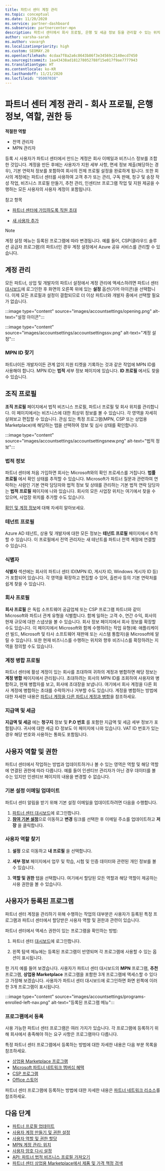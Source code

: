 ```yaml
---
title: 파트너 센터 계정 관리
ms.topic: conceptual
ms.date: 11/20/2020
ms.service: partner-dashboard
ms.subservice: partnercenter-mpn
description: 파트너 센터에서 회사 프로필, 은행 및 세금 정보 등을 관리할 수 있는 위치에 대해 알아봅니다.
author: varsha-sarah
ms.author: vavargh
ms.localizationpriority: high
ms.custom: SEOMAY.20
ms.openlocfilehash: 4cdaa7f8a2a6c8643b86f3e34569c2140ecd7450
ms.sourcegitcommit: 1aa43438ad181278052788f15e017f9ae7777943
ms.translationtype: HT
ms.contentlocale: ko-KR
ms.lasthandoff: 11/21/2020
ms.locfileid: "95007038"
---
```

# <a name="manage-your-partner-center-account---company-profile-bank-information-roles-permissions-and-more"></a>파트너 센터 계정 관리 - 회사 프로필, 은행 정보, 역할, 권한 등

**적절한 역할**

- 전역 관리자
- MPN 관리자

등록 시 사용자가 파트너 센터에서 만드는 계정은 회사 이메일과 비즈니스 정보를 조합한 것입니다. 계정을 만든 후에는 사용자가 지원 세부 사항, 면세 정보 제출(해당하는 경우), 기본 연락처 정보를 포함하여 회사의 전체 프로필 설정을 완료하게 됩니다. 또한 회사의 계정에는 파트너 센터를 사용하여 고객 추가 또는 관리, 구독 판매, 청구 및 송장 작성 작업, 비즈니스 프로필 만들기, 추천 관리, 인센티브 프로그램 작업 및 지원 제공을 수행하는 모든 사용자의 사용자 계정이 포함됩니다.

참고 항목 

- [파트너 센터에 가입하도록 직원 초대](guide-to-migration.md)

- [새 사용자 추가](create-user-accounts-and-set-permissions.md)

>[!NOTE]
>계정 설정 메뉴는 등록된 프로그램에 따라 변경됩니다. 예를 들어, CSP(클라우드 솔루션 공급자 프로그램)의 파트너인 경우 계정 설정에서 Azure 공유 서비스를 관리할 수 있습니다.

## <a name="account-management"></a>계정 관리

모든 파트너, 상업 및 개발자의 파트너 설정에서 계정 관리에 액세스하려면 파트너 센터 [대시보드](https://partner.microsoft.com/dashboard)에 로그인한 후 화면의 오른쪽 위에 있는 **설정** 옵션(기어 아이콘)을 선택합니다. 이제 모든 프로필과 설정이 결합되므로 더 이상 파트너와 개발자 중에서 선택할 필요가 없습니다.

:::image type="content" source="images/accountsettings/opening.png" alt-text="설정 아이콘":::


:::image type="content" source="images/accountsettings/accountsettingssv.png" alt-text="계정 설정":::

### <a name="locate-your-mpn-id"></a>MPN ID 찾기

파트너이든 개발자이든 관계 없이 지원 티켓을 기록하는 것과 같은 작업에 MPN ID를 사용해야 합니다. MPN ID는 **법적** 세부 정보 페이지에 있습니다. **ID 프로필** 에서도 찾을 수 있습니다.

## <a name="organization-profile"></a>조직 프로필

**조직 프로필** 페이지에서 법적 비즈니스 프로필, 파트너 프로필 및 회사 위치를 관리합니다. 이 페이지에서는 비즈니스에 대한 최상위 정보를 볼 수 있습니다. 각 영역을 자세히 살펴보고 편집할 수 있습니다. 관심 있는 특정 프로그램(MPN, CSP 또는 상업용 Marketplace)에 해당하는 탭을 선택하여 정보 및 심사 상태를 확인합니다.
 
:::image type="content" source="images/accountsettings/accountsettingsnew.png" alt-text="법적 정보":::
 
### <a name="legal-information"></a>법적 정보

파트너 센터에 처음 가입하면 회사는 Microsoft와의 확인 프로세스를 거칩니다. **법률 프로필** 에서 확인 상태를 추적할 수 있습니다. Microsoft가 파트너 질문과 관련하여 연락하는 사람인 기본 연락 담당자와 법적 정보 및 상태를 관리하는 기본 법적 연락 담당자는 **법적 프로필** 페이지에 나와 있습니다. 회사의 모든 사업장 위치는 여기에서 찾을 수 있으며, 사업장 위치를 추가할 수도 있습니다.  

[확인 및 계정 정보](verification-responses.md)에 대해 자세히 알아보세요.

### <a name="tenants-profile"></a>테넌트 프로필

Azure AD 테넌트, 상용 및 개발자에 대한 모든 정보는 **테넌트 프로필** 페이지에서 추적할 수 있습니다. 이 프로필에서 전역 관리자는 새 테넌트를 파트너 전역 계정에 연결할 수 있습니다.

### <a name="identifiers"></a>식별자 

**식별자** 섹션에는 회사의 파트너 센터 ID(MPN ID, 게시자 ID, Windows 게시자 ID 등)가 포함되어 있습니다. 각 영역을 확장하고 편집할 수 있어, 출판사 등의 기본 연락처를 쉽게 찾을 수 있습니다.

### <a name="company-profile"></a>회사 프로필

**회사 프로필** 은 독립 소프트웨어 공급업체 또는 CSP 프로그램 파트너와 같이 Microsoft와 파트너 관계 유형을 식별합니다. 함께 일하는 고객 수, 연간 수익, 회사의 현재 규모에 대한 스냅샷을 볼 수 있습니다. 회사 정보 페이지에서 회사 정보를 확장할 수도 있습니다. 이 페이지에서 Microsoft와 함께 수행하려는 작업 유형(예: 애플리케이션 빌드, Microsoft 및 타사 소프트웨어 재판매 또는 시스템 통합자)을 Microsoft에 알릴 수 있습니다. 또한 현재 비즈니스를 수행하는 위치와 향후 비즈니스를 확장하려는 지역을 정의할 수도 있습니다.

### <a name="account-merge-profile"></a>계정 병합 프로필

파트너 센터에 활성 계정이 있는 회사를 초대하여 귀하의 계정과 병합하면 해당 정보는 **계정 병합** 페이지에서 관리됩니다. 초대하려는 회사의 MPN ID를 조회하여 사용자와 병합하고, 현재 병합자를 보고, 회사에 초대장을 보냅니다. 여기에서 회사 계정을 다른 회사 계정에 병합하는 초대를 수락하거나 거부할 수도 있습니다. 계정을 병합하는 방법에 대한 자세한 내용은 [파트너 계정을 다른 파트너 계정과 병합](merge-accounts.md)을 참조하세요.

### <a name="payout-and-tax"></a>지급액 및 세금 

**지급액 및 세금** 에는 **청구지** 정보 및 **P.O 번호** 를 포함한 지급액 및 세금 세부 정보가 포함됩니다. 귀사에 대한 세금 ID 정보도 이 페이지에 나와 있습니다. VAT ID 번호가 있는 경우 해당 번호와 사용하는 통화도 포함됩니다.


## <a name="user-roles-and-permissions"></a>사용자 역할 및 권한

파트너 센터에서 작업하는 방법과 업데이트하거나 볼 수 있는 영역은 역할 및 해당 역할에 연결된 권한에 따라 다릅니다. 예를 들어 인센티브 관리자가 아닌 경우 데이터를 볼 수는 있지만 인센티브 페이지의 내용을 변경할 수 없습니다. 

### <a name="update-preferred-email"></a>기본 설정 이메일 업데이트

파트너 센터 알림을 받기 위해 기본 설정 이메일을 업데이트하려면 다음을 수행합니다. 

1. [파트너 센터 대시보드](https://partner.microsoft.com/dashboard)에 로그인합니다.
1. [**참여 기본 설정**](https://partner.microsoft.com/dashboard/engagement/preference)으로 이동하고 **변경** 링크를 선택한 후 이메일 주소를 업데이트하고 **저장** 을 클릭합니다.

### <a name="find-your-user-role"></a>사용자 역할 찾기

1. **설정** 으로 이동하고 **내 프로필** 을 선택합니다.
 
1. **세부 정보** 페이지에서 업무 및 학습, 시험 및 인증 데이터와 관련된 개인 정보를 볼 수 있습니다.
 
1. **역할 및 권한** 탭을 선택합니다. 여기에서 할당된 모든 역할과 해당 역할이 제공하는 사용 권한을 볼 수 있습니다.

## <a name="programs-in-which-you-are-enrolled"></a>사용자가 등록된 프로그램

파트너 센터 계정을 관리하기 위해 수행하는 작업의 대부분은 사용자가 등록된 특정 프로그램과 파트너 센터에서 할당받은 사용자 역할 및 권한과 관련이 있습니다.

파트너 센터에서 액세스 권한이 있는 프로그램을 확인하는 방법:

1. 파트너 센터 [대시보드](https://partner.microsoft.com/dashboard)에 로그인합니다.

2. 왼쪽 탐색 메뉴에는 등록된 프로그램이 반영되며 각 프로그램에 사용할 수 있는 옵션이 표시됩니다.

한 가지 예를 들어 보겠습니다. 사용자가 파트너 센터 대시보드의 **MPN** 프로그램, **추천** 프로그램, **상업용 Marketplace** 프로그램을 포함한 3개 프로그램에 액세스할 수 있다고 가정해 보겠습니다. 사용자가 파트너 센터 대시보드에 로그인하면 화면 왼쪽에 이러한 3개 프로그램이 표시됩니다.

:::image type="content" source="images/accountsettings/programs-enrolled-left-nav.png" alt-text="등록된 프로그램 메뉴":::

### <a name="enrolling-in-programs"></a>프로그램에서 등록

사용 가능한 파트너 센터 프로그램은 여러 가지가 있습니다. 각 프로그램에 등록하기 위해 회사에서 충족해야 하는 요구 사항은 프로그램마다 다릅니다.

특정 파트너 센터 프로그램에서 등록하는 방법에 대한 자세한 내용은 다음 부분 목록을 참조하세요.

- [상업용 Marketplace 프로그램](https://docs.microsoft.com/azure/marketplace/partner-center-portal/create-account)
- [Microsoft 파트너 네트워크 멤버십 혜택](mpn-overview.md)
- [CSP 프로그램](https://docs.microsoft.com/partner-center/enrolling-in-the-csp-program)
- [Office 스토어](https://partner.microsoft.com/dashboard/account/v3/enrollment/introduction/office)

파트너 센터 프로그램에 등록하는 방법에 대한 자세한 내용은 [파트너 네트워크 리소스](https://partner.microsoft.com/)를 참조하세요.


## <a name="next-steps"></a>다음 단계

- [파트너 프로필 업데이트](update-your-partner-profile.md)
- [사용자 계정 만들기 및 권한 설정](create-user-accounts-and-set-permissions.md)
- [사용자 역할 및 권한 할당](permissions-overview.md)
- [MPN 계정 관리: 위치](manage-locations.md)
- [사용자 암호 다시 설정](reset-a-user-password.md)
- [API: 파트너 법적 비즈니스 프로필 가져오기](https://docs.microsoft.com/partner-center/develop/get-legal-business-profile.md)
- [파트너 센터 상업용 Marketplace에서 제품 및 가격 책정 검색](csp-commercial-marketplace-discover.md)
